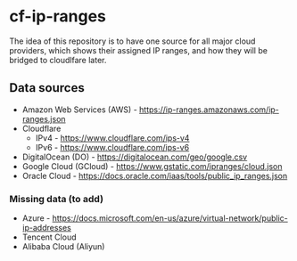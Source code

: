 # cf-ip-ranges

The idea of this repository is to have one source for all major cloud providers,
which shows their assigned IP ranges, and how they will be bridged to cloudlfare later.

## Data sources

* Amazon Web Services (AWS) - https://ip-ranges.amazonaws.com/ip-ranges.json
* Cloudflare
    * IPv4 - https://www.cloudflare.com/ips-v4
    * IPv6 - https://www.cloudflare.com/ips-v6
* DigitalOcean (DO) - https://digitalocean.com/geo/google.csv
* Google Cloud (GCloud) - https://www.gstatic.com/ipranges/cloud.json
* Oracle Cloud - https://docs.oracle.com/iaas/tools/public_ip_ranges.json

### Missing data (to add)

* Azure - https://docs.microsoft.com/en-us/azure/virtual-network/public-ip-addresses
* Tencent Cloud
* Alibaba Cloud (Aliyun)